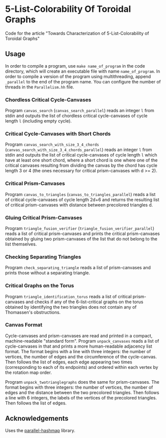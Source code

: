 # 5-List-Colorability Of Toroidal Graphs

Code for the article "Towards Characterization of 5-List-Colorability of Toroidal Graphs"

## Usage

In order to compile a program, use `make name_of_program` in the code directory, which will create an executable file with name `name_of_program`. In order to compile a version of the program using multithreading, append `_parallel` to the end of the program name. You can configure the number of threads in the `Parallelism.hh` file. 

### Chordless Critical Cycle-Canvases

Program `canvas_search` (`canvas_search_parallel`) reads an integer `l` from stdin and outputs the list of chordless critical cycle-canvases of cycle length `l` (including empty cycle).

### Critical Cycle-Canvases with Short Chords

Program `canvas_search_with_size_3_4_chords` (`canvas_search_with_size_3_4_chords_parallel`) reads an integer `l` from stdin and outputs the list of critical cycle-canvases of cycle length `l` which have at least one short chord, where a short chord is one where one of the critical canvases resulting from dividing the canvas by the chord has cycle length 3 or 4 (the ones necessary for critical prism-canvases with d >= 2).

### Critical Prism-Canvases

Program `canvas_to_triangles` (`canvas_to_triangles_parallel`) reads a list of critical cycle-canvases of cycle length 2d+6 and returns the resulting list of critical prism-canvases with distance between precolored triangles d. 

### Gluing Critical Prism-Canvases 

Program `triangle_fusion_verifier` (`triangle_fusion_verifier_parallel`) reads a list of critical prism-canvases and prints the critical prism-canvases obtained by gluing two prism-canvases of the list that do not belong to the list themselves. 

### Checking Separating Triangles

Program `check_separating_triangle` reads a list of prism-canvases and prints those without a separating triangle. 

### Critical Graphs on the Torus

Program `triangle_identification_torus` reads a list of critical prism-canvases and checks if any of the 6-list-critical graphs on the torus obtained by identifying the two triangles does not contain any of Thomassen's obstructions.


### Canvas Format

Cycle-canvases and prism-canvases are read and printed in a compact, machine-readable "standard form". Program `unpack_canvases` reads a list of cycle-canvases in that and prints a more human-readable adjacency list format. The format begins with a line with three integers: the number of vertices, the number of edges and the circumference of the cycle-canvas. Then follows the list of edges, each edge appearing two times (corresponding to each of its endpoints) and ordered within each vertex by the rotation map order. 

Program `unpack_twotrianglegraphs` does the same for prism-canvases. The format begins with three integers: the number of vertices, the number of edges and the distance between the two precolored triangles. Then follows a line with 6 integers, the labels of the vertices of the precolored triangles. Then follows the list of edges. 


## Acknowledgements

Uses the [parallel-hashmap](https://github.com/greg7mdp/parallel-hashmap) library. 
